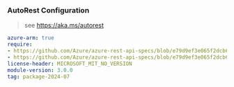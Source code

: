### AutoRest Configuration

> see https://aka.ms/autorest

``` yaml
azure-arm: true
require:
- https://github.com/Azure/azure-rest-api-specs/blob/e79d9ef3e065f2dcb6bd1db51e29c62a99dff5cb/specification/batch/resource-manager/readme.md
- https://github.com/Azure/azure-rest-api-specs/blob/e79d9ef3e065f2dcb6bd1db51e29c62a99dff5cb/specification/batch/resource-manager/readme.go.md
license-header: MICROSOFT_MIT_NO_VERSION
module-version: 3.0.0
tag: package-2024-07
```